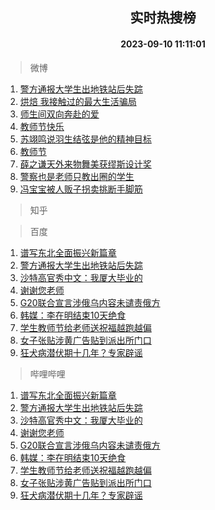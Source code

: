 <div align="center"><h2>实时热搜榜</h2><h4>2023-09-10 11:11:01</h4></div>

> 微博  

1. [警方通报大学生出地铁站后失踪](https://s.weibo.com/weibo?q=%23%E8%AD%A6%E6%96%B9%E9%80%9A%E6%8A%A5%E5%A4%A7%E5%AD%A6%E7%94%9F%E5%87%BA%E5%9C%B0%E9%93%81%E7%AB%99%E5%90%8E%E5%A4%B1%E8%B8%AA%23&t=31&band_rank=1&Refer=top)<br />
2. [烘焙 我接触过的最大生活骗局](https://s.weibo.com/weibo?q=%E7%83%98%E7%84%99%20%E6%88%91%E6%8E%A5%E8%A7%A6%E8%BF%87%E7%9A%84%E6%9C%80%E5%A4%A7%E7%94%9F%E6%B4%BB%E9%AA%97%E5%B1%80&t=31&band_rank=2&Refer=top)<br />
3. [师生间双向奔赴的爱](https://s.weibo.com/weibo?q=%23%E5%B8%88%E7%94%9F%E9%97%B4%E5%8F%8C%E5%90%91%E5%A5%94%E8%B5%B4%E7%9A%84%E7%88%B1%23&t=31&band_rank=3&Refer=top)<br />
4. [教师节快乐](https://s.weibo.com/weibo?q=%23%E6%95%99%E5%B8%88%E8%8A%82%E5%BF%AB%E4%B9%90%23&t=31&band_rank=4&Refer=top)<br />
5. [苏翊鸣说羽生结弦是他的精神目标](https://s.weibo.com/weibo?q=%23%E8%8B%8F%E7%BF%8A%E9%B8%A3%E8%AF%B4%E7%BE%BD%E7%94%9F%E7%BB%93%E5%BC%A6%E6%98%AF%E4%BB%96%E7%9A%84%E7%B2%BE%E7%A5%9E%E7%9B%AE%E6%A0%87%23&t=31&band_rank=5&Refer=top)<br />
6. [教师节](https://s.weibo.com/weibo?q=%E6%95%99%E5%B8%88%E8%8A%82&t=31&band_rank=6&Refer=top)<br />
7. [薛之谦天外来物舞美获缪斯设计奖](https://s.weibo.com/weibo?q=%E8%96%9B%E4%B9%8B%E8%B0%A6%E5%A4%A9%E5%A4%96%E6%9D%A5%E7%89%A9%E8%88%9E%E7%BE%8E%E8%8E%B7%E7%BC%AA%E6%96%AF%E8%AE%BE%E8%AE%A1%E5%A5%96&t=31&band_rank=7&Refer=top)<br />
8. [警察也是老师只教出圈的学生](https://s.weibo.com/weibo?q=%23%E8%AD%A6%E5%AF%9F%E4%B9%9F%E6%98%AF%E8%80%81%E5%B8%88%E5%8F%AA%E6%95%99%E5%87%BA%E5%9C%88%E7%9A%84%E5%AD%A6%E7%94%9F%23&t=31&band_rank=8&Refer=top)<br />
9. [冯宝宝被人贩子拐卖挑断手脚筋](https://s.weibo.com/weibo?q=%23%E5%86%AF%E5%AE%9D%E5%AE%9D%E8%A2%AB%E4%BA%BA%E8%B4%A9%E5%AD%90%E6%8B%90%E5%8D%96%E6%8C%91%E6%96%AD%E6%89%8B%E8%84%9A%E7%AD%8B%23&t=31&band_rank=9&Refer=top)<br />

> 知乎  


> 百度  

1. [谱写东北全面振兴新篇章](https://www.baidu.com/s?wd=%E8%B0%B1%E5%86%99%E4%B8%9C%E5%8C%97%E5%85%A8%E9%9D%A2%E6%8C%AF%E5%85%B4%E6%96%B0%E7%AF%87%E7%AB%A0&sa=fyb_news&rsv_dl=fyb_news)<br />
2. [警方通报大学生出地铁站后失踪](https://www.baidu.com/s?wd=%E8%AD%A6%E6%96%B9%E9%80%9A%E6%8A%A5%E5%A4%A7%E5%AD%A6%E7%94%9F%E5%87%BA%E5%9C%B0%E9%93%81%E7%AB%99%E5%90%8E%E5%A4%B1%E8%B8%AA&sa=fyb_news&rsv_dl=fyb_news)<br />
3. [沙特高官秀中文：我厦大毕业的](https://www.baidu.com/s?wd=%E6%B2%99%E7%89%B9%E9%AB%98%E5%AE%98%E7%A7%80%E4%B8%AD%E6%96%87%EF%BC%9A%E6%88%91%E5%8E%A6%E5%A4%A7%E6%AF%95%E4%B8%9A%E7%9A%84&sa=fyb_news&rsv_dl=fyb_news)<br />
4. [谢谢您老师](https://www.baidu.com/s?wd=%E8%B0%A2%E8%B0%A2%E6%82%A8%E8%80%81%E5%B8%88&sa=fyb_news&rsv_dl=fyb_news)<br />
5. [G20联合宣言涉俄乌内容未谴责俄方](https://www.baidu.com/s?wd=G20%E8%81%94%E5%90%88%E5%AE%A3%E8%A8%80%E6%B6%89%E4%BF%84%E4%B9%8C%E5%86%85%E5%AE%B9%E6%9C%AA%E8%B0%B4%E8%B4%A3%E4%BF%84%E6%96%B9&sa=fyb_news&rsv_dl=fyb_news)<br />
6. [韩媒：李在明结束10天绝食](https://www.baidu.com/s?wd=%E9%9F%A9%E5%AA%92%EF%BC%9A%E6%9D%8E%E5%9C%A8%E6%98%8E%E7%BB%93%E6%9D%9F10%E5%A4%A9%E7%BB%9D%E9%A3%9F&sa=fyb_news&rsv_dl=fyb_news)<br />
7. [学生教师节给老师送祝福越跑越偏](https://www.baidu.com/s?wd=%E5%AD%A6%E7%94%9F%E6%95%99%E5%B8%88%E8%8A%82%E7%BB%99%E8%80%81%E5%B8%88%E9%80%81%E7%A5%9D%E7%A6%8F%E8%B6%8A%E8%B7%91%E8%B6%8A%E5%81%8F&sa=fyb_news&rsv_dl=fyb_news)<br />
8. [女子张贴涉黄广告贴到派出所门口](https://www.baidu.com/s?wd=%E5%A5%B3%E5%AD%90%E5%BC%A0%E8%B4%B4%E6%B6%89%E9%BB%84%E5%B9%BF%E5%91%8A%E8%B4%B4%E5%88%B0%E6%B4%BE%E5%87%BA%E6%89%80%E9%97%A8%E5%8F%A3&sa=fyb_news&rsv_dl=fyb_news)<br />
9. [狂犬病潜伏期十几年？专家辟谣](https://www.baidu.com/s?wd=%E7%8B%82%E7%8A%AC%E7%97%85%E6%BD%9C%E4%BC%8F%E6%9C%9F%E5%8D%81%E5%87%A0%E5%B9%B4%EF%BC%9F%E4%B8%93%E5%AE%B6%E8%BE%9F%E8%B0%A3&sa=fyb_news&rsv_dl=fyb_news)<br />

> 哔哩哔哩  

1. [谱写东北全面振兴新篇章](https://www.baidu.com/s?wd=%E8%B0%B1%E5%86%99%E4%B8%9C%E5%8C%97%E5%85%A8%E9%9D%A2%E6%8C%AF%E5%85%B4%E6%96%B0%E7%AF%87%E7%AB%A0&sa=fyb_news&rsv_dl=fyb_news)<br />
2. [警方通报大学生出地铁站后失踪](https://www.baidu.com/s?wd=%E8%AD%A6%E6%96%B9%E9%80%9A%E6%8A%A5%E5%A4%A7%E5%AD%A6%E7%94%9F%E5%87%BA%E5%9C%B0%E9%93%81%E7%AB%99%E5%90%8E%E5%A4%B1%E8%B8%AA&sa=fyb_news&rsv_dl=fyb_news)<br />
3. [沙特高官秀中文：我厦大毕业的](https://www.baidu.com/s?wd=%E6%B2%99%E7%89%B9%E9%AB%98%E5%AE%98%E7%A7%80%E4%B8%AD%E6%96%87%EF%BC%9A%E6%88%91%E5%8E%A6%E5%A4%A7%E6%AF%95%E4%B8%9A%E7%9A%84&sa=fyb_news&rsv_dl=fyb_news)<br />
4. [谢谢您老师](https://www.baidu.com/s?wd=%E8%B0%A2%E8%B0%A2%E6%82%A8%E8%80%81%E5%B8%88&sa=fyb_news&rsv_dl=fyb_news)<br />
5. [G20联合宣言涉俄乌内容未谴责俄方](https://www.baidu.com/s?wd=G20%E8%81%94%E5%90%88%E5%AE%A3%E8%A8%80%E6%B6%89%E4%BF%84%E4%B9%8C%E5%86%85%E5%AE%B9%E6%9C%AA%E8%B0%B4%E8%B4%A3%E4%BF%84%E6%96%B9&sa=fyb_news&rsv_dl=fyb_news)<br />
6. [韩媒：李在明结束10天绝食](https://www.baidu.com/s?wd=%E9%9F%A9%E5%AA%92%EF%BC%9A%E6%9D%8E%E5%9C%A8%E6%98%8E%E7%BB%93%E6%9D%9F10%E5%A4%A9%E7%BB%9D%E9%A3%9F&sa=fyb_news&rsv_dl=fyb_news)<br />
7. [学生教师节给老师送祝福越跑越偏](https://www.baidu.com/s?wd=%E5%AD%A6%E7%94%9F%E6%95%99%E5%B8%88%E8%8A%82%E7%BB%99%E8%80%81%E5%B8%88%E9%80%81%E7%A5%9D%E7%A6%8F%E8%B6%8A%E8%B7%91%E8%B6%8A%E5%81%8F&sa=fyb_news&rsv_dl=fyb_news)<br />
8. [女子张贴涉黄广告贴到派出所门口](https://www.baidu.com/s?wd=%E5%A5%B3%E5%AD%90%E5%BC%A0%E8%B4%B4%E6%B6%89%E9%BB%84%E5%B9%BF%E5%91%8A%E8%B4%B4%E5%88%B0%E6%B4%BE%E5%87%BA%E6%89%80%E9%97%A8%E5%8F%A3&sa=fyb_news&rsv_dl=fyb_news)<br />
9. [狂犬病潜伏期十几年？专家辟谣](https://www.baidu.com/s?wd=%E7%8B%82%E7%8A%AC%E7%97%85%E6%BD%9C%E4%BC%8F%E6%9C%9F%E5%8D%81%E5%87%A0%E5%B9%B4%EF%BC%9F%E4%B8%93%E5%AE%B6%E8%BE%9F%E8%B0%A3&sa=fyb_news&rsv_dl=fyb_news)<br />
